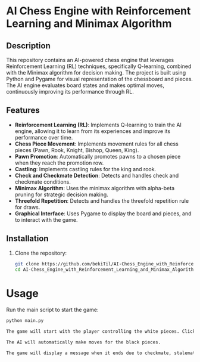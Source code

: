 # AI Chess Engine with Reinforcement Learning and Minimax Algorithm

## Description

This repository contains an AI-powered chess engine that leverages Reinforcement Learning (RL) techniques, specifically Q-learning, combined with the Minimax algorithm for decision making. The project is built using Python and Pygame for visual representation of the chessboard and pieces. The AI engine evaluates board states and makes optimal moves, continuously improving its performance through RL.

## Features

- **Reinforcement Learning (RL)**: Implements Q-learning to train the AI engine, allowing it to learn from its experiences and improve its performance over time.
- **Chess Piece Movement**: Implements movement rules for all chess pieces (Pawn, Rook, Knight, Bishop, Queen, King).
- **Pawn Promotion**: Automatically promotes pawns to a chosen piece when they reach the promotion row.
- **Castling**: Implements castling rules for the king and rook.
- **Check and Checkmate Detection**: Detects and handles check and checkmate conditions.
- **Minimax Algorithm**: Uses the minimax algorithm with alpha-beta pruning for strategic decision making.
- **Threefold Repetition**: Detects and handles the threefold repetition rule for draws.
- **Graphical Interface**: Uses Pygame to display the board and pieces, and to interact with the game.

## Installation

1. Clone the repository:
   ```bash
   git clone https://github.com/bekiTil/AI-Chess_Engine_with_Reinforcement_Learning_and_Minimax_Algorithm.git
   cd AI-Chess_Engine_with_Reinforcement_Learning_and_Minimax_Algorithm
# Usage

Run the main script to start the game:

```bash
python main.py

The game will start with the player controlling the white pieces. Click on a piece to select it and then click on a valid square to move it.

The AI will automatically make moves for the black pieces.

The game will display a message when it ends due to checkmate, stalemate, or threefold repetiti
